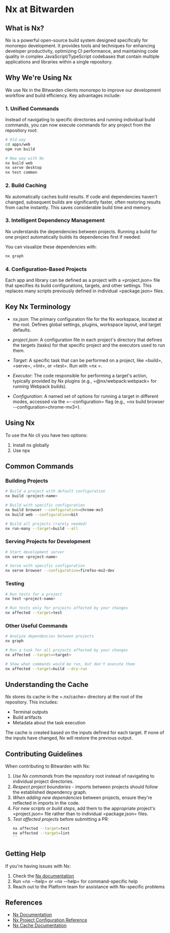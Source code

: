 # Nx at Bitwarden

## What is Nx?

Nx is a powerful open-source build system designed specifically for monorepo development. It provides tools and techniques for enhancing developer productivity, optimizing CI performance, and maintaining code quality in complex JavaScript/TypeScript codebases that contain multiple applications and libraries within a single repository.

## Why We're Using Nx

We use Nx in the Bitwarden clients monorepo to improve our development workflow and build efficiency. Key advantages include:

### 1. Unified Commands
Instead of navigating to specific directories and running individual build commands, you can now execute commands for any project from the repository root:

```bash
# Old way
cd apps/web
npm run build
```

```bash
# New way with Nx
nx build web
nx serve desktop
nx test common
```

### 2. Build Caching
Nx automatically caches build results. If code and dependencies haven't changed, subsequent builds are significantly faster, often restoring results from cache instantly. This saves considerable build time and memory.

### 3. Intelligent Dependency Management
Nx understands the dependencies between projects. Running a build for one project automatically builds its dependencies first if needed:

You can visualize these dependencies with:
```bash
nx graph
```

### 4. Configuration-Based Projects
Each app and library can be defined as a project with a =project.json= file that specifies its build configurations, targets, and other settings. This replaces many scripts previously defined in individual =package.json= files.

## Key Nx Terminology

- *nx.json*: The primary configuration file for the Nx workspace, located at the root. Defines global settings, plugins, workspace layout, and target defaults.

- *project.json*: A configuration file in each project's directory that defines the targets (tasks) for that specific project and the executors used to run them.

- *Target*: A specific task that can be performed on a project, like =build=, =serve=, =lint=, or =test=. Run with =nx <target> <project-name>=.

- *Executor*: The code responsible for performing a target's action, typically provided by Nx plugins (e.g., =@nx/webpack:webpack= for running Webpack builds).

- *Configuration*: A named set of options for running a target in different modes, accessed via the =--configuration= flag (e.g., =nx build browser --configuration=chrome-mv3=).

## Using Nx

To use the Nx cli you have two options:

1. Install nx globally 
2. Use npx

## Common Commands

### Building Projects

```bash
# Build a project with default configuration
nx build <project-name>

# Build with specific configuration
nx build browser --configuration=chrome-mv3
nx build web --configuration=bit

# Build all projects (rarely needed)
nx run-many --target=build --all
```

### Serving Projects for Development

```bash
# Start development server
nx serve <project-name>

# Serve with specific configuration
nx serve browser --configuration=firefox-mv2-dev
```

### Testing

```bash
# Run tests for a project
nx test <project-name>

# Run tests only for projects affected by your changes
nx affected --target=test
```

### Other Useful Commands

```bash
# Analyze dependencies between projects
nx graph

# Run a task for all projects affected by your changes
nx affected --target=<target>

# Show what commands would be run, but don't execute them
nx affected --target=build --dry-run
```

## Understanding the Cache

Nx stores its cache in the =.nx/cache= directory at the root of the repository. This includes:

- Terminal outputs
- Build artifacts
- Metadata about the task execution

The cache is created based on the inputs defined for each target. If none of the inputs have changed, Nx will restore the previous output.

## Contributing Guidelines

When contributing to Bitwarden with Nx:

1. *Use Nx commands* from the repository root instead of navigating to individual project directories.
2. *Respect project boundaries* - imports between projects should follow the established dependency graph.
3. *When adding new dependencies* between projects, ensure they're reflected in imports in the code.
4. *For new scripts or build steps*, add them to the appropriate project's =project.json= file rather than to individual =package.json= files.
5. *Test affected projects* before submitting a PR:
   ```bash
   nx affected --target=test
   nx affected --target=lint
   ``

## Getting Help

If you're having issues with Nx:

1. Check the [Nx documentation](https://nx.dev/getting-started/intro)
2. Run =nx --help= or =nx <command> --help= for command-specific help
3. Reach out to the Platform team for assistance with Nx-specific problems

## References

- [Nx Documentation](https://nx.dev/getting-started/intro)
- [Nx Project Configuration Reference](https://nx.dev/reference/project-configuration)
- [Nx Cache Documentation](https://nx.dev/concepts/how-caching-works)
